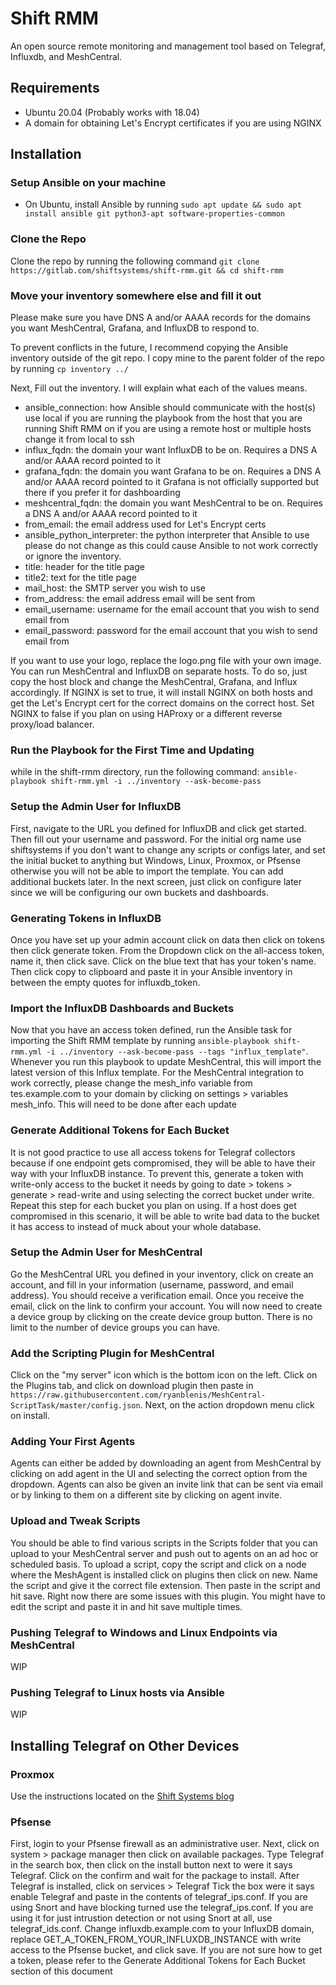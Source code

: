 # Shift RMM

An open source remote monitoring and management tool based on Telegraf, Influxdb, and MeshCentral.

## Requirements
* Ubuntu 20.04 (Probably works with 18.04)
* A domain for obtaining Let's Encrypt certificates if you are using NGINX

## Installation

### Setup Ansible on your machine 
* On Ubuntu, install Ansible by running ```sudo apt update && sudo apt install ansible git python3-apt software-properties-common```

### Clone the Repo
Clone the repo by running the following command ```git clone https://gitlab.com/shiftsystems/shift-rmm.git && cd shift-rmm```

### Move your inventory somewhere else and fill it out
Please make sure you have DNS A and/or AAAA records for the domains you want MeshCentral, Grafana, and InfluxDB to respond to. 

To prevent conflicts in the future, I recommend copying the Ansible inventory outside of the git repo. I copy mine to the parent folder of the repo by running ```cp inventory ../```

Next, Fill out the inventory. I will explain what each of the values means.
* ansible_connection: how Ansible should communicate with the host(s) use local if you are running the playbook from the host that you are running Shift RMM on if you are using a remote host or multiple hosts change it from local to ssh
* influx_fqdn: the domain your want InfluxDB to be on. Requires a DNS A and/or AAAA record pointed to it
* grafana_fqdn: the domain you want Grafana to be on. Requires a DNS A and/or AAAA record pointed to it Grafana is not officially supported but there if you prefer it for dashboarding
* meshcentral_fqdn: the domain you want MeshCentral to be on. Requires a DNS A and/or AAAA record pointed to it
* from_email: the email address used for Let's Encrypt certs
* ansible_python_interpreter: the python interpreter that Ansible to use please do not change as this could cause Ansible to not work correctly or ignore the inventory.
* title: header for the title page
* title2: text for the title page
* mail_host: the SMTP server you wish to use
* from_address: the email address email will be sent from
* email_username: username for the email account that you wish to send email from
* email_password: password for the email account that you wish to send email from

If you want to use your logo, replace the logo.png file with your own image.
You can run MeshCentral and InfluxDB on separate hosts. To do so, just copy the host block and change the MeshCentral, Grafana, and Influx accordingly. If NGINX is set to true, it will install NGINX on both hosts and get the Let's Encrypt cert for the correct domains on the correct host. Set NGINX to false if you plan on using HAProxy or a different reverse proxy/load balancer. 

### Run the Playbook for the First Time and Updating
while in the shift-rmm directory, run the following command:
```ansible-playbook shift-rmm.yml -i ../inventory --ask-become-pass```

### Setup the Admin User for InfluxDB
First, navigate to the URL you defined for InfluxDB and click get started.
Then fill out your username and password. 
For the initial org name use shiftsystems if you don't want to change any scripts or configs later, and set the initial bucket to anything but Windows, Linux, Proxmox, or Pfsense otherwise you will not be able to import the template.
You can add additional buckets later.
In the next screen, just click on configure later since we will be configuring our own buckets and dashboards.

### Generating Tokens in InfluxDB
Once you have set up your admin account click on data then click on tokens then click generate token. From the Dropdown click on the all-access token, name it, then click save. Click on the blue text that has your token's name. Then click copy to clipboard and paste it in your Ansible inventory in between the empty quotes for influxdb_token.

### Import the InfluxDB Dashboards and Buckets
Now that you have an access token defined, run the Ansible task for importing the Shift RMM template by running ```ansible-playbook shift-rmm.yml -i ../inventory --ask-become-pass --tags "influx_template"```. Whenever you run this playbook to update MeshCentral, this will import the latest version of this Influx template.
For the MeshCentral integration to work correctly, please change the mesh_info variable from tes.example.com to your domain by clicking on settings > variables mesh_info. This will need to be done after each update 

### Generate Additional Tokens for Each Bucket
It is not good practice to use all access tokens for Telegraf collectors because if one endpoint gets compromised, they will be able to have their way with your InfluxDB instance.
To prevent this, generate a token with write-only access to the bucket it needs by going to date > tokens > generate > read-write and using selecting the correct bucket under write.
Repeat this step for each bucket you plan on using. 
If a host does get compromised in this scenario, it will be able to write bad data to the bucket it has access to instead of muck about your whole database.

### Setup the Admin User for MeshCentral
Go the MeshCentral URL you defined in your inventory, click on create an account, and fill in your information (username, password, and email address). You should receive a verification email. 
Once you receive the email, click on the link to confirm your account. 
You will now need to create a device group by clicking on the create device group button. 
There is no limit to the number of device groups you can have.

### Add the Scripting Plugin for MeshCentral
Click on the "my server" icon which is the bottom icon on the left. Click on the Plugins tab, and click on download plugin then paste in ```https://raw.githubusercontent.com/ryanblenis/MeshCentral-ScriptTask/master/config.json```. Next, on the action dropdown menu click on install.

### Adding Your First Agents 
Agents can either be added by downloading an agent from MeshCentral by clicking on add agent in the UI and selecting the correct option from the dropdown.
Agents can also be given an invite link that can be sent via email or by linking to them on a different site by clicking on agent invite.

### Upload and Tweak Scripts 
You should be able to find various scripts in the Scripts folder that you can upload to your MeshCentral server and push out to agents on an ad hoc or scheduled basis. To upload a script, copy the script and click on a node where the MeshAgent is installed click on plugins then click on new. Name the script and give it the correct file extension. Then paste in the script and hit save. Right now there are some issues with this plugin. You might have to edit the script and paste it in and hit save multiple times. 


### Pushing Telegraf to Windows and Linux Endpoints via MeshCentral
WIP

### Pushing Telegraf to Linux hosts via Ansible
WIP

## Installing Telegraf on Other Devices

### Proxmox
Use the instructions located on the [Shift Systems blog](https://shiftsystems.net/blog/proxmox-metrics-to-influx/)

### Pfsense
First, login to your Pfsense firewall as an administrative user.
Next, click on system > package manager then click on available packages.
Type Telegraf in the search box, then click on the install button next to were it says Telegraf.
Click on the confirm and wait for the package to install.
After Telegraf is installed, click on services > Telegraf
Tick the box were it says enable Telegraf and paste in the contents of telegraf_ips.conf. If you are using Snort and have blocking turned use the telegraf_ips.conf. If you are using it for just intrustion detection or not using Snort at all, use telegraf_ids.conf.
Change influxdb.example.com to your InfluxDB domain, replace GET_A_TOKEN_FROM_YOUR_INFLUXDB_INSTANCE with write access to the Pfsense bucket, and click save.
If you are not sure how to get a token, please refer to the Generate Additional Tokens for Each Bucket section of this document
